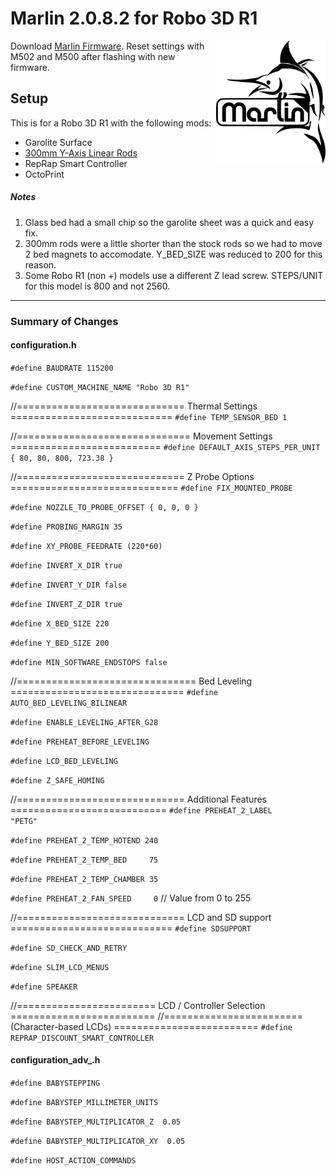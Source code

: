# Marlin 2.0.8.2 for Robo 3D R1

<img align="right" width=175 src="buildroot/share/pixmaps/logo/marlin-250.png" />

Download [Marlin Firmware](https://marlinfw.org/).
Reset settings with M502 and M500 after flashing with new firmware.

## Setup

This is for a Robo 3D R1 with the following mods:
* Garolite Surface
* [300mm Y-Axis Linear Rods](https://amzn.to/3cceJ6K)
* RepRap Smart Controller
* OctoPrint

##### Notes
1. Glass bed had a small chip so the garolite sheet was a quick and easy fix.
2. 300mm rods were a little shorter than the stock rods so we had to move 2 bed magnets to accomodate. Y_BED_SIZE was reduced to 200 for this reason.
3. Some Robo R1 (non +) models use a different Z lead screw. STEPS/UNIT for this model is 800 and not 2560.

---
### Summary of Changes

#### configuration.h
`#define BAUDRATE 115200`

`#define CUSTOM_MACHINE_NAME "Robo 3D R1"`

//============================= Thermal Settings ============================
`#define TEMP_SENSOR_BED 1`

//============================== Movement Settings ==========================
`#define DEFAULT_AXIS_STEPS_PER_UNIT   { 80, 80, 800, 723.38 }`

//============================= Z Probe Options =============================
`#define FIX_MOUNTED_PROBE`


`#define NOZZLE_TO_PROBE_OFFSET { 0, 0, 0 }`

`#define PROBING_MARGIN 35`

`#define XY_PROBE_FEEDRATE (220*60)`


`#define INVERT_X_DIR true`

`#define INVERT_Y_DIR false`

`#define INVERT_Z_DIR true`


`#define X_BED_SIZE 220`

`#define Y_BED_SIZE 200`


`#define MIN_SOFTWARE_ENDSTOPS false`

//=============================== Bed Leveling ==============================
`#define AUTO_BED_LEVELING_BILINEAR`

`#define ENABLE_LEVELING_AFTER_G28`

`#define PREHEAT_BEFORE_LEVELING`

`#define LCD_BED_LEVELING`

`#define Z_SAFE_HOMING`

//============================= Additional Features ===========================
`#define PREHEAT_2_LABEL       "PETG"`

`#define PREHEAT_2_TEMP_HOTEND 240`

`#define PREHEAT_2_TEMP_BED     75`

`#define PREHEAT_2_TEMP_CHAMBER 35`

`#define PREHEAT_2_FAN_SPEED     0` // Value from 0 to 255

//============================= LCD and SD support ============================
`#define SDSUPPORT`

`#define SD_CHECK_AND_RETRY`

`#define SLIM_LCD_MENUS`

`#define SPEAKER`

//======================== LCD / Controller Selection =========================
//========================   (Character-based LCDs)   =========================
`#define REPRAP_DISCOUNT_SMART_CONTROLLER`

#### configuration_adv_.h
`#define BABYSTEPPING`

`#define BABYSTEP_MILLIMETER_UNITS`

`#define BABYSTEP_MULTIPLICATOR_Z  0.05`

`#define BABYSTEP_MULTIPLICATOR_XY  0.05`


`#define HOST_ACTION_COMMANDS`